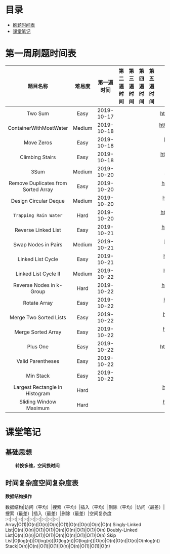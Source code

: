 # 目录

* <a href="#datetime">刷题时间表</a>
* <a href="#note">课堂笔记</a>

<a id="datetime" name="datetime"></a> 

# 第一周刷题时间表

题目名称|难易度|第一遍时间|第二遍时间|第三遍时间|第四遍时间|第五遍时间|地址
:-:|:-:|:-:|:-:|:-:|:-:|:-:|:-:
Two Sum|Easy|2019-10-17|||||https://leetcode.com/problems/two-sum/
ContainerWithMostWater|Medium|2019-10-18|||||https://leetcode.com/problems/container-with-most-water/submissions/
Move Zeros|Easy|2019-10-18|||||https://leetcode.com/problems/move-zeroes/
Climbing Stairs|Easy|2019-10-18|||||https://leetcode.com/problems/climbing-stairs/
3Sum|Medium|2019-10-20|||||https://leetcode.com/problems/3sum/
Remove Duplicates from Sorted Array|Easy|2019-10-20|||||https://leetcode.com/problems/remove-duplicates-from-sorted-array/
Design Circular Deque|Medium|2019-10-20|||||https://leetcode.com/problems/design-circular-deque/
`Trapping Rain Water`|Hard|2019-10-20|||||https://leetcode.com/problems/trapping-rain-water/
Reverse Linked List|Easy|2019-10-21|||||https://leetcode.com/problems/reverse-linked-list/
Swap Nodes in Pairs|Medium|2019-10-21|||||https://leetcode.com/problems/swap-nodes-in-pairs/
Linked List Cycle|Easy|2019-10-21|||||https://leetcode.com/problems/linked-list-cycle/
Linked List Cycle II|Medium|2019-10-22|||||https://leetcode.com/problems/linked-list-cycle-ii
Reverse Nodes in k-Group|Hard|2019-10-22|||||https://leetcode.com/problems/reverse-nodes-in-k-group/
Rotate Array|Easy|2019-10-22|||||https://leetcode.com/problems/rotate-array/
Merge Two Sorted Lists|Easy|2019-10-22|||||https://leetcode.com/problems/merge-two-sorted-lists/
Merge Sorted Array|Easy|2019-10-22|||||https://leetcode.com/problems/merge-sorted-array/
Plus One|Easy|2019-10-22|||||https://leetcode.com/problems/plus-one/
Valid Parentheses|Easy|2019-10-22|||||https://leetcode.com/problems/valid-parentheses/
Min Stack|Easy|2019-10-22|||||https://leetcode.com/problems/min-stack/
Largest Rectangle in Histogram|Hard||||||https://leetcode.com/problems/largest-rectangle-in-histogram/
Sliding Window Maximum|Hard||||||https://leetcode.com/problems/sliding-window-maximum/

<a id="note" name="note"></a>

# 课堂笔记

## 基础思想
&nbsp;&nbsp;&nbsp;&nbsp;&nbsp;&nbsp;&nbsp;&nbsp;**转换多维，空间换时间**

## 时间复杂度空间复杂度表

**数据结构操作**

数据结构|访问（平均）|搜索（平均）|插入（平均）|删除（平均）|访问（最差）|搜索（最差）|插入（最差）|删除（最差）|空间复杂度
:-:|:-:|:-:|:-:|:-:|:-:|:-:|:-:|:-:|
Array|O(1)|O(n)|O(n)|O(n)|O(1)|O(n)|O(n)|O(n)|O(n)
Singly-Linked List|O(n)|O(n)|O(1)|O(1)|O(n)|O(n)|O(1)|O(1)|O(n)
Doubly-Linked List|O(n)|O(n)|O(1)|O(1)|O(n)|O(n)|O(1)|O(1)|O(n)
Skip List|O(log(n))|O(log(n))|O(log(n))|O(log(n))|O(n)|O(n)|O(n)|O(n)|O(nlog(n))
Stack|O(n)|O(n)|O(1)|O(1)|O(n)|O(n)|O(1)|O(1)|O(n)


